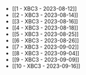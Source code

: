- [[1 - XBC3 - 2023-08-12]]
- [[2 - XBC3 - 2023-08-14]]
- [[3 - XBC3 - 2023-08-16]]
- [[4 - XBC3 - 2023-08-18]]
- [[5 - XBC3 - 2023-08-25]]
- [[6 - XBC3 - 2023-08-26]]
- [[7 - XBC3 - 2023-09-02]]
- [[8 - XBC3 - 2023-09-04]]
- [[9 - XBC3 - 2023-09-09]]
- [[10 - XBC3 - 2023-09-16]]